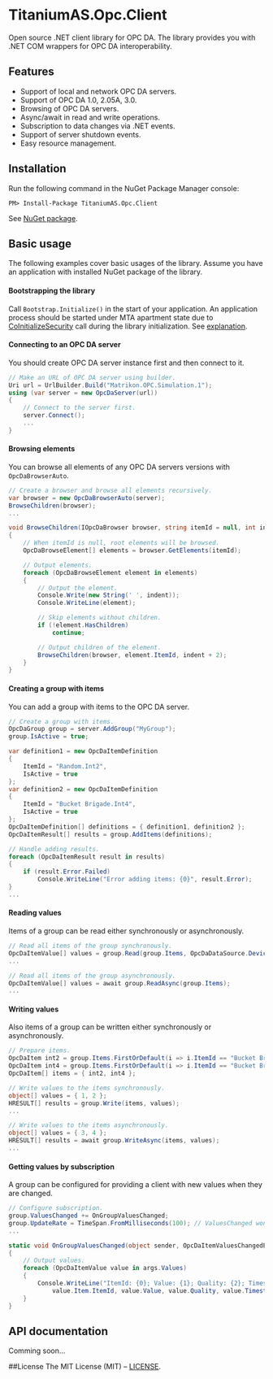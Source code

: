 # TitaniumAS.Opc.Client
Open source .NET client library for OPC DA. The library provides you with .NET COM wrappers for OPC DA interoperability.

## Features
- Support of local and network OPC DA servers.
- Support of OPC DA 1.0, 2.05A, 3.0.
- Browsing of OPC DA servers.
- Async/await in read and write operations.
- Subscription to data changes via .NET events.
- Support of server shutdown events.
- Easy resource management.

## Installation
Run the following command in the NuGet Package Manager console:
```
PM> Install-Package TitaniumAS.Opc.Client
```
See [NuGet package](https://www.nuget.org/packages/TitaniumAS.Opc.Client).

## Basic usage
The following examples cover basic usages of the library. Assume you have an application with installed NuGet package of the library.

#### Bootstrapping the library
Call `Bootstrap.Initialize()` in the start of your application. An application process should be started under MTA apartment state due to [CoInitializeSecurity](http://www.pinvoke.net/default.aspx/ole32/CoInitializeSecurity.html) call during the library initialization. See [explanation](http://www.pinvoke.net/default.aspx/ole32/CoInitializeSecurity.html).

#### Connecting to an OPC DA server
You should create OPC DA server instance first and then connect to it.
```csharp
// Make an URL of OPC DA server using builder.
Uri url = UrlBuilder.Build("Matrikon.OPC.Simulation.1");
using (var server = new OpcDaServer(url))
{
    // Connect to the server first.
    server.Connect();
    ...
}
```

#### Browsing elements
You can browse all elements of any OPC DA servers versions with `OpcDaBrowserAuto`.
```csharp
// Create a browser and browse all elements recursively.
var browser = new OpcDaBrowserAuto(server);
BrowseChildren(browser);
...

void BrowseChildren(IOpcDaBrowser browser, string itemId = null, int indent = 0)
{
    // When itemId is null, root elements will be browsed.
    OpcDaBrowseElement[] elements = browser.GetElements(itemId);

    // Output elements.
    foreach (OpcDaBrowseElement element in elements)
    {
        // Output the element.
        Console.Write(new String(' ', indent));
        Console.WriteLine(element);

        // Skip elements without children.
        if (!element.HasChildren)
            continue;

        // Output children of the element.
        BrowseChildren(browser, element.ItemId, indent + 2);
    }
}
```

#### Creating a group with items
You can add a group with items to the OPC DA server. 
```csharp
// Create a group with items.
OpcDaGroup group = server.AddGroup("MyGroup");
group.IsActive = true;

var definition1 = new OpcDaItemDefinition
{
    ItemId = "Random.Int2",
    IsActive = true
};
var definition2 = new OpcDaItemDefinition
{
    ItemId = "Bucket Brigade.Int4",
    IsActive = true
};
OpcDaItemDefinition[] definitions = { definition1, definition2 };
OpcDaItemResult[] results = group.AddItems(definitions);

// Handle adding results.
foreach (OpcDaItemResult result in results)
{
    if (result.Error.Failed)
        Console.WriteLine("Error adding items: {0}", result.Error);
}
...
```

#### Reading values
Items of a group can be read either synchronously or asynchronously.
```csharp
// Read all items of the group synchronously.
OpcDaItemValue[] values = group.Read(group.Items, OpcDaDataSource.Device);
...

// Read all items of the group asynchronously.
OpcDaItemValue[] values = await group.ReadAsync(group.Items);
...
```

#### Writing values
Also items of a group can be written either synchronously or asynchronously.
```csharp
// Prepare items.
OpcDaItem int2 = group.Items.FirstOrDefault(i => i.ItemId == "Bucket Brigade.Int2");
OpcDaItem int4 = group.Items.FirstOrDefault(i => i.ItemId == "Bucket Brigade.Int4");
OpcDaItem[] items = { int2, int4 };

// Write values to the items synchronously.
object[] values = { 1, 2 };
HRESULT[] results = group.Write(items, values);
...

// Write values to the items asynchronously.
object[] values = { 3, 4 };
HRESULT[] results = await group.WriteAsync(items, values);
...
```

#### Getting values by subscription
A group can be configured for providing a client with new values when they are changed.
```csharp
// Configure subscription.
group.ValuesChanged += OnGroupValuesChanged;
group.UpdateRate = TimeSpan.FromMilliseconds(100); // ValuesChanged won't be triggered if zero
...

static void OnGroupValuesChanged(object sender, OpcDaItemValuesChangedEventArgs args)
{
    // Output values.
    foreach (OpcDaItemValue value in args.Values)
    {
        Console.WriteLine("ItemId: {0}; Value: {1}; Quality: {2}; Timestamp: {3}",
            value.Item.ItemId, value.Value, value.Quality, value.Timestamp);
    }
}
```

## API documentation
Comming soon...

##License
The MIT License (MIT) – [LICENSE](https://github.com/titanium-as/TitaniumAS.Opc.Client/blob/master/LICENSE).
